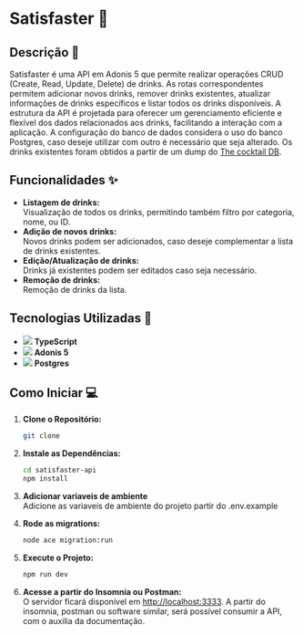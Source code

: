 # Satisfaster 🍹

## Descrição 📄

Satisfaster é uma API em Adonis 5 que permite realizar operações CRUD (Create, Read, Update, Delete) de drinks. As rotas correspondentes permitem adicionar novos drinks, remover drinks existentes, atualizar informações de drinks específicos e listar todos os drinks disponíveis. A estrutura da API é projetada para oferecer um gerenciamento eficiente e flexível dos dados relacionados aos drinks, facilitando a interação com a aplicação.
A configuração do banco de dados considera o uso do banco Postgres, caso deseje utilizar com outro é necessário que seja alterado.
Os drinks existentes foram obtidos a partir de um dump do [The cocktail DB](https://www.thecocktaildb.com).

## Funcionalidades ✨

- **Listagem de drinks:** <br>
  Visualização de todos os drinks, permitindo também filtro por categoria, nome, ou ID.
- **Adição de novos drinks:** <br>
  Novos drinks podem ser adicionados, caso deseje complementar a lista de drinks existentes.
- **Edição/Atualização de drinks:** <br>
  Drinks já existentes podem ser editados caso seja necessário.
- **Remoção de drinks:** <br>
  Remoção de drinks da lista.

## Tecnologias Utilizadas 🚀

- <img src="https://skillicons.dev/icons?i=typescript"> **TypeScript**
- <img src="https://skillicons.dev/icons?i=adonis"> **Adonis 5**
- <img src="https://skillicons.dev/icons?i=postgres"> **Postgres**

## Como Iniciar 💻

1. **Clone o Repositório:**

   ```bash
   git clone
   ```

2. **Instale as Dependências:**
   ```bash
   cd satisfaster-api
   npm install
   ```
3. **Adicionar variaveis de ambiente** <br>
   Adicione as variaveis de ambiente do projeto partir do .env.example

4. **Rode as migrations:**

   ```bash
   node ace migration:run
   ```

5. **Execute o Projeto:**

   ```bash
   npm run dev
   ```

6. **Acesse a partir do Insomnia ou Postman:**<br>
   O servidor ficará disponível em [http://localhost:3333](http://localhost:3333). A partir do insomnia, postman ou software similar, será possível consumir a API, com o auxilia da documentação.
